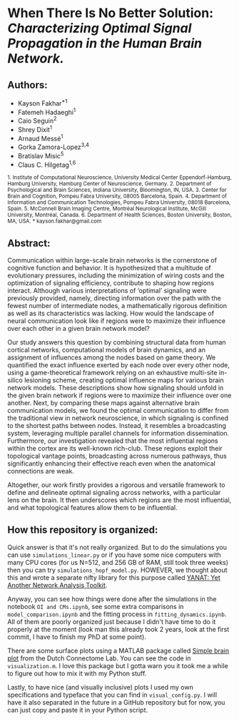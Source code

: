 # When There Is No Better Solution: *Characterizing Optimal Signal Propagation in the Human Brain Network.*
## Authors:
- Kayson Fakhar<sup>*1</sup>
- Fatemeh Hadaeghi<sup>1</sup>
- Caio Seguin<sup>2</sup>
- Shrey Dixit<sup>1</sup>
- Arnaud Messé<sup>1</sup>
- Gorka Zamora-Lopez<sup>3,4</sup>
- Bratislav Misic<sup>5</sup>
- Claus C. Hilgetag<sup>1,6</sup>

<sub>
1. Institute of Computational Neuroscience, University Medical Center Eppendorf-Hamburg, Hamburg University, Hamburg Center of Neuroscience, Germany.
2. Department of Psychological and Brain Sciences, Indiana University, Bloomington, IN, USA.
3. Center for Brain and Cognition, Pompeu Fabra University, 08005 Barcelona, Spain.
4. Department of Information and Communication Technologies, Pompeu Fabra University, 08018 Barcelona, Spain.
5. McConnell Brain Imaging Centre, Montréal Neurological Institute, McGill University, Montréal, Canada.
6. Department of Health Sciences, Boston University, Boston, MA, USA.
* kayson.fakhar@gmail.com
</sub>


## Abstract:
Communication within large-scale brain networks is the cornerstone of cognitive function and behavior. It is hypothesized that a multitude of evolutionary pressures, including the minimization of wiring costs and the optimization of signaling efficiency, contribute to shaping how regions interact. Although various interpretations of ‘optimal’ signaling were previously provided, namely, directing information over the path with the fewest number of intermediate nodes, a mathematically rigorous definition as well as its characteristics was lacking. How would the landscape of neural communication look like if regions were to maximize their influence over each other in a given brain network model?

Our study answers this question by combining structural data from human cortical networks, computational models of brain dynamics, and an assignment of influences among the nodes based on game theory. We quantified the exact influence exerted by each node over every other node, using a game-theoretical framework relying on an exhaustive multi-site in-silico lesioning scheme, creating  optimal influence maps for various brain network models. These descriptions show how signaling should unfold in the given brain network if regions were to maximize their influence over one another. Next, by comparing these maps against alternative brain communication models, we found the optimal communication to differ from the traditional view in network neuroscience, in which signaling is confined to the shortest paths between nodes. Instead, it resembles a broadcasting system, leveraging multiple parallel channels for information dissemination. Furthermore, our investigation revealed that the most influential regions within the cortex are its well-known rich-club. These regions exploit their topological vantage points, broadcasting across numerous pathways, thus significantly enhancing their effective reach even when the anatomical connections are weak. 

Altogether, our work firstly provides a rigorous and versatile framework to define and delineate optimal signaling across networks, with a particular lens on the brain. It then underscores which regions are the most influential, and what topological features allow them to be influential. 

## How this repository is organized:
Quick answer is that it's not really organized. But to do the simulations you can use ```simulations_linear.py``` or if you have some nice computers with many CPU cores (for us N=512, and 256 GB of RAM, still took three weeks) then you can try ```simulations_hopf_model.py```. HOWEVER, we thought about this and wrote a separate nifty library for this purpose called [YANAT: Yet Another Network Analysis Toolkit](https://github.com/kuffmode/YANAT).

Anyway, you can see how things were done after the simulations in the notebook ```OI and CMs.ipynb```, see some extra comparisons in ```model_comparison.ipynb``` and the fitting process in ```fitting_dynamics.ipynb```. All of them are poorly organized just because I didn't have time to do it properly at the moment (look man this already took 2 years, look at the first commit, I have to finish my PhD at some point).

There are some surface plots using a MATLAB package called [Simple brain plot](https://github.com/dutchconnectomelab/Simple-Brain-Plot) from the Dutch Connectome Lab. You can see the code in ```visualization.m```. I love this package but I gotta warn you it took me a while to figure out how to mix it with my Python stuff.

Lastly, to have nice (and visually inclusive) plots I used my own specifications and typeface that you can find in ```visual_config.py```. I will have it also separated in the future in a GitHub repository but for now, you can just copy and paste it in your Python script.